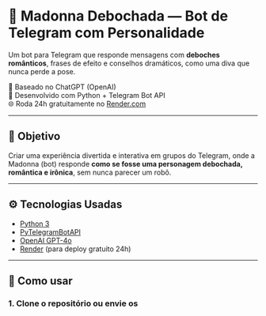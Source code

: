 # 💋 Madonna Debochada — Bot de Telegram com Personalidade

Um bot para Telegram que responde mensagens com **deboches românticos**, frases de efeito e conselhos dramáticos, como uma diva que nunca perde a pose.

🧠 Baseado no ChatGPT (OpenAI)  
💬 Desenvolvido com Python + Telegram Bot API  
🌐 Roda 24h gratuitamente no [Render.com](https://render.com)

---

## 🎯 Objetivo

Criar uma experiência divertida e interativa em grupos do Telegram, onde a Madonna (bot) responde **como se fosse uma personagem debochada, romântica e irônica**, sem nunca parecer um robô.

---

## ⚙️ Tecnologias Usadas

- [Python 3](https://www.python.org/)
- [PyTelegramBotAPI](https://github.com/eternnoir/pyTelegramBotAPI)
- [OpenAI GPT-4o](https://platform.openai.com/)
- [Render](https://render.com) (para deploy gratuito 24h)

---

## 🚀 Como usar

### 1. Clone o repositório ou envie os

